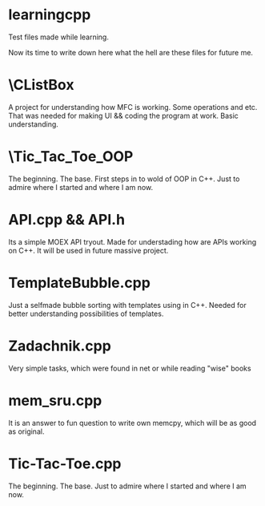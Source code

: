 # learningcpp
Test files made while learning.

Now its time to write down here what the hell are these files for future me.

# \CListBox
A project for understanding how MFC is working. Some operations and etc. That was needed for making UI && coding the program at work. Basic understanding.


# \Tic_Tac_Toe_OOP
The beginning. The base. First steps in to wold of OOP in C++. Just to admire where I started and where I am now.

# API.cpp && API.h
Its a simple MOEX API tryout. Made for understading how are APIs working on C++. It will be used in future massive project.

# TemplateBubble.cpp
Just a selfmade bubble sorting with templates using in C++. Needed for better understanding possibilities of templates.

# Zadachnik.cpp
Very simple tasks, which were found in net or while reading "wise" books

# mem_sru.cpp
It is an answer to fun question to write own memcpy, which will be as good as original.

# Tic-Tac-Toe.cpp
The beginning. The base. Just to admire where I started and where I am now.
